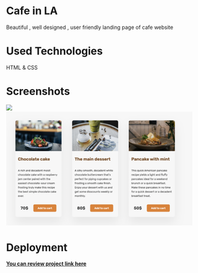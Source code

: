 # Cafe in LA

Beautiful , well designed , user friendly landing page of cafe website


# Used Technologies 

HTML & CSS 

# Screenshots

<img src=cafe-01.png>
<img src=cafe-02.png>

# Deployment 
 <a href="https://khatiachip.github.io/Cafe-Landing-page/"> <strong> You can review project link here </strong> </a>
